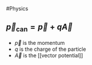 #Physics 
## $\displaystyle \vec{p}_{\text{can}}=\vec{p}+q\vec{A}$
* $\displaystyle \vec{p}$ is the momentum
* $\displaystyle q$ is the charge of the particle
* $\displaystyle \vec{A}$ is the [[vector potential]]
